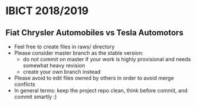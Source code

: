# IBICT 2018/2019
## Fiat Chrysler Automobiles vs Tesla Automotors

- Feel free to create files in raws/ directory
- Please consider master branch as the stable version:
	* do not commit on master if your work is highly provisional and needs somewhat heavy revision
	* create your own branch instead
- Please avoid to edit files owned by others in order to avoid merge conflicts
- In general terms: keep the project repo clean, think before commit, and commit smartly :)
